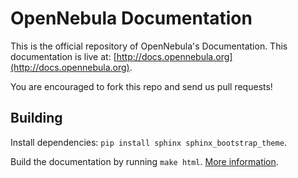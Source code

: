 OpenNebula Documentation
========================

This is the official repository of OpenNebula's Documentation. This
documentation is live at:
[http://docs.opennebula.org](http://docs.opennebula.org).

You are encouraged to fork this repo and send us pull requests!

Building
--------

Install dependencies: ``pip install sphinx sphinx_bootstrap_theme``.

Build the documentation by running ``make html``.
[More information](http://sphinx-doc.org/).

